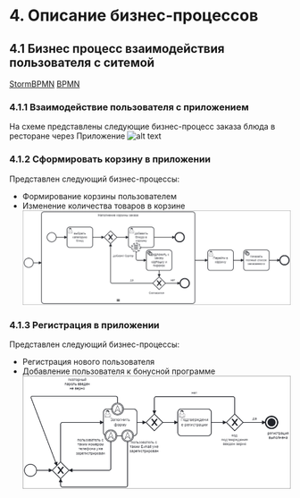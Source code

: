 # 4. Описание бизнес-процессов

## 4.1 Бизнес процесс взаимодействия пользователя с ситемой
[StormBPMN](https://stormbpmn.com/app/diagram/5b9a4115-89c8-4acd-8edc-a466f3bc91f1)
[BPMN](<4_BPMN/Бизнес процесс 1.bpmn>)
### 4.1.1 Взаимодействие пользователя с приложением
На схеме представлены следующие бизнес-процесс заказа блюда в ресторане через Приложение
![alt text](<images/4_BPMN/Бизнес процесс 1 (Приложение для заказа).png>)
### 4.1.2 Сформировать корзину в приложении
Представлен следующий бизнес-процессы:

- Формирование корзины пользователем
- Изменение количества товаров в корзине
![alt text](<images/4_BPMN/Бизнес процесс 1 (Сформировать заказ).png>)
### 4.1.3 Регистрация в приложении
Представлен следующий бизнес-процессы:

- Регистрация нового пользователя
- Добавление пользователя к бонусной программе
![alt text](<images/4_BPMN/Бизнес процесс 1 (Регистрация в приложении).png>)